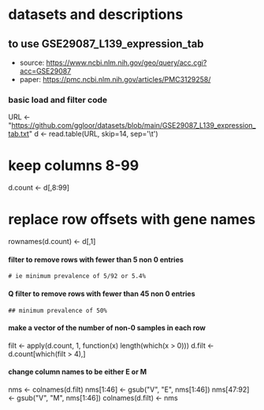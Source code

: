 # datasets and descriptions


## to use GSE29087_L139_expression_tab
  - source: https://www.ncbi.nlm.nih.gov/geo/query/acc.cgi?acc=GSE29087
  - paper: https://pmc.ncbi.nlm.nih.gov/articles/PMC3129258/

### basic load and filter code
URL <- "https://github.com/ggloor/datasets/blob/main/GSE29087_L139_expression_tab.txt"
d <- read.table(URL,  skip=14, sep='\t')
# keep columns 8-99
d.count <- d[,8:99]
# replace row offsets with gene names
rownames(d.count) <- d[,1]

#### filter to remove rows with fewer than 5 non 0 entries
	# ie minimum prevalence of 5/92 or 5.4%
#### Q filter to remove rows with fewer than 45 non 0 entries
	## minimum prevalence of 50%
#### make a vector of the number of non-0 samples in each row
filt <- apply(d.count, 1, function(x) length(which(x > 0)))
d.filt <- d.count[which(filt > 4),]

#### change column names to be either E or M
nms <- colnames(d.filt)
nms[1:46] <- gsub("V", "E", nms[1:46])
nms[47:92] <- gsub("V", "M", nms[1:46])
colnames(d.filt) <- nms
 


